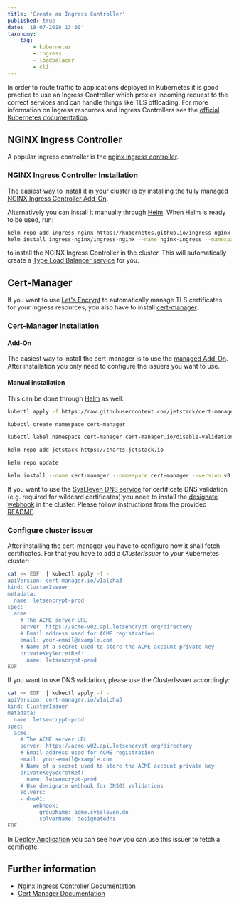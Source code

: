 ```yaml
---
title: 'Create an Ingress Controller'
published: true
date: '18-07-2018 13:00'
taxonomy:
    tag:
        - kubernetes
        - ingress
        - loadbalacer
        - cli
---
```


In order to route traffic to applications deployed in Kubernetes it is good practice to use an Ingress Controller which proxies incoming request to the correct services and can handle things like TLS offloading. For more information on Ingress resources and Ingress Controllers see the [official Kubernetes documentation](https://kubernetes.io/docs/concepts/services-networking/ingress/).

## NGINX Ingress Controller

A popular ingress controller is the [nginx ingress controller](https://kubernetes.github.io/ingress-nginx/).

### NGINX Ingress Controller Installation

The easiest way to install it in your cluster is by installing the fully managed [NGINX Ingress Controller Add-On](../../03.addons/01.metakube-ingress/default.en.md).

Alternatively you can install it manually through [Helm](../17.using-helm/default.en.md). When Helm is ready to be used, run:

```bash
helm repo add ingress-nginx https://kubernetes.github.io/ingress-nginx
helm install ingress-nginx/ingress-nginx --name nginx-ingress --namespace kube-system  --set "rbac.create=true" --set "controller.replicaCount=2" --set "defaultBackend.replicaCount=2"
```

to install the NGINX Ingress Controller in the cluster. This will automatically create a [Type Load Balancer service](../13.create-a-load-balancer/default.en.md) for you.

## Cert-Manager

If you want to use [Let's Encrypt](https://letsencrypt.org/) to automatically manage TLS certificates for your ingress resources, you also have to install [cert-manager](https://cert-manager.readthedocs.io/en/latest/).

### Cert-Manager Installation

#### Add-On

The easiest way to install the cert-manager is to use the [managed Add-On](../../03.addons/08.metakube-cert-manager/default.en.md). After installation you only need to configure the issuers you want to use.

#### Manual installation

This can be done through [Helm](../17.using-helm/default.en.md) as well:

```bash
kubectl apply -f https://raw.githubusercontent.com/jetstack/cert-manager/release-0.7/deploy/manifests/00-crds.yaml

kubectl create namespace cert-manager

kubectl label namespace cert-manager cert-manager.io/disable-validation=true

helm repo add jetstack https://charts.jetstack.io

helm repo update

helm install --name cert-manager --namespace cert-manager --version v0.7.0 jetstack/cert-manager
```

If you want to use the [SysEleven DNS service](https://docs.syseleven.de/syseleven-stack/en/reference/dns) for certificate DNS validation (e.g. required for wildcard certificates) you need to install the [designate webhook](https://github.com/syseleven/designate-certmanager-webhook) in the cluster. Please follow instructions from the provided [README](https://github.com/syseleven/designate-certmanager-webhook/blob/master/README.md).

### Configure cluster issuer

After installing the cert-manager you have to configure how it shall fetch certificates. For that you have to add a _ClusterIssuer_ to your Kubernetes cluster:

```bash
cat <<'EOF' | kubectl apply -f -
apiVersion: cert-manager.io/v1alpha3
kind: ClusterIssuer
metadata:
  name: letsencrypt-prod
spec:
  acme:
    # The ACME server URL
    server: https://acme-v02.api.letsencrypt.org/directory
    # Email address used for ACME registration
    email: your-email@example.com
    # Name of a secret used to store the ACME account private key
    privateKeySecretRef:
      name: letsencrypt-prod
EOF
```

If you want to use DNS validation, please use the ClusterIssuer accordingly:

```bash
cat <<'EOF' | kubectl apply -f -
apiVersion: cert-manager.io/v1alpha3
kind: ClusterIssuer
metadata:
  name: letsencrypt-prod
spec:
  acme:
    # The ACME server URL
    server: https://acme-v02.api.letsencrypt.org/directory
    # Email address used for ACME registration
    email: your-email@example.com
    # Name of a secret used to store the ACME account private key
    privateKeySecretRef:
      name: letsencrypt-prod
    # Use designate webhook for DNS01 validations
    solvers:
    - dns01:
        webhook:
          groupName: acme.syseleven.de
          solverName: designatedns
EOF
```

In [Deploy Application](../16.deploy-an-application/default.en.md) you can see how you can use this issuer to fetch a certificate.

## Further information

* [Nginx Ingress Controller Documentation](https://kubernetes.github.io/ingress-nginx/user-guide/nginx-configuration/)
* [Cert Manager Documentation](http://docs.cert-manager.io/en/latest/)
